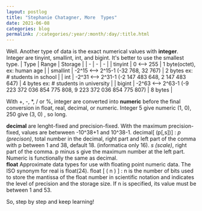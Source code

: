 ```yaml
---
layout: postlog
title: "Stephanie Chatagner, More  Types"
date: 2021-06-08
categories: blog
permalink: /:categories/:year/:month/:day/:title.html
---
```


Well. 
Another type of data is the exact numerical values with **integer**. Integer are tinyint, smallint, int, and bigint. It's better to use the smallest type. 
| Type | Range | Storage |
| - | - | - |
| tinyint | 0 <--> 255 | 1 byte(octet), ex: human age  |
| smallint | -2^15 <--> 2^15-1 (-32 768, 32 767) | 2 bytes ex: # students in school  |
| int | -2^31 <--> 2^31-1 (-2 147 483 648, 2 147 483 647) | 4 bytes ex: # students in university |
| bigint | -2^63 <--> 2^63-1 (-9 223 372 036 854 775 808, 9 223 372 036 854 775 807) | 8 bytes |

With +, -, \*, / or %, integer are converted into **numeric** before the final conversion in float, real, decimal, or numeric. Integer 5 give numeric (1, 0), 250 give (3, 0) , so long.

**decimal** are lenght-fixed and precision-fixed. With the maximum precision-fixed, values are betwween -10^38+1 and 10^38-1. decimal[ (p[,s])] : *p (precison)*, total number in the decimal, right part and left part of the comma with p between 1 and 38, default 18. (informatica only 16). *s (scale)*, right part of the comma. p minus s give the maximum number at the left part. Numeric is functionally the same as decimal.   
**float** Approximate data types for use with floating point numeric data. The ISO synonym for real is float(24). float [ ( n ) ] : n is the number of bits used to store the mantissa of the float number in scientific notation and indicates the level of precision and the storage size. If n is specified, its value must be between 1 and 53.    






So, step by step and keep learning!
